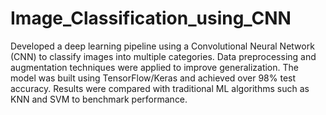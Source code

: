 # Image_Classification_using_CNN
Developed a deep learning pipeline using a Convolutional Neural Network (CNN) to classify images into multiple categories. Data preprocessing and augmentation techniques were applied to improve generalization. The model was built using TensorFlow/Keras and achieved over 98% test accuracy. Results were compared with traditional ML algorithms such as KNN and SVM to benchmark performance.
